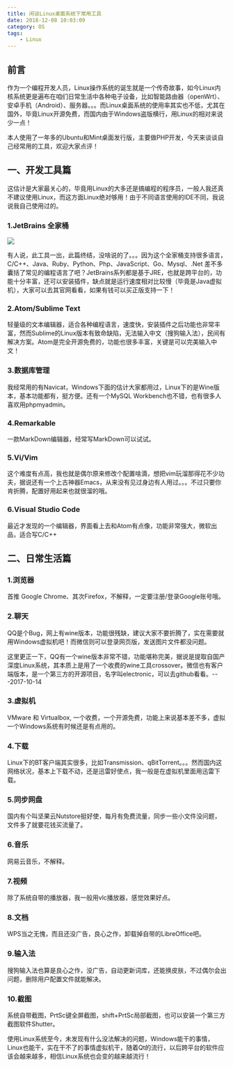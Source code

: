 ```yaml
---
title: 闲谈Linux桌面系统下常用工具
date: 2018-12-08 10:03:09
category: OS
tags: 
    - Linux
---
```


## 前言
作为一个编程开发人员，Linux操作系统的诞生就是一个传奇故事，如今Linux内核系统更是遍布在咱们日常生活中各种电子设备，比如智能路由器（openWrt）、安卓手机（Android）、服务器。。。而Linux桌面系统的使用率其实也不低，尤其在国外，毕竟Linux开源免费，而国内由于Windows盗版横行，用Linux的相对来说少一点！

本人使用了一年多的Ubuntu和Mint桌面发行版，主要做PHP开发，今天来谈谈自己经常用的工具，欢迎大家点评！

<!--more-->

## 一、开发工具篇
这估计是大家最关心的，毕竟用Linux的大多还是搞编程的程序员，一般人我还真不建议使用Linux，而这方面Linux绝对够用！由于不同语言使用的IDE不同，我说说我自己使用过的。

### 1.JetBrains 全家桶

<img src="/images/old/3571187-2dd1696efe7b0182.png"/> 

有人说，此工具一出，此篇终结，没啥说的了。。。因为这个全家桶支持很多语言，C/C++、Java、Ruby、Python、Php、JavaScript、Go、Mysql、.Net 差不多囊括了常见的编程语言了吧？JetBrains系列都是基于JRE，也就是跨平台的，功能十分丰富，还可以安装插件，缺点就是运行速度相对比较慢（毕竟是Java虚拟机），大家可以去其官网看看，如果有钱可以买正版支持一下！

### 2.Atom/Sublime Text
轻量级的文本编辑器，适合各种编程语言，速度快，安装插件之后功能也非常丰富，然而Sublime的Linux版本有致命缺陷，无法输入中文（搜狗输入法），民间有解决方案。Atom是完全开源免费的，功能也很多丰富，关键是可以完美输入中文！

### 3.数据库管理
我经常用的有Navicat，Windows下面的估计大家都用过，Linux下的是Wine版本，基本功能都有，挺方便。还有一个MySQL Workbench也不错，也有很多人喜欢用phpmyadmin。

### 4.Remarkable
一款MarkDown编辑器，经常写MarkDown可以试试。

### 5.Vi/Vim
这个难度有点高，我也就是偶尔原来修改个配置啥滴，想把vim玩溜那得花不少功夫，据说还有一个上古神器Emacs，从来没有见过身边有人用过。。。不过只要你肯折腾，配置好用起来也就很溜的哦。

### 6.Visual Studio Code
最近才发现的一个编辑器，界面看上去和Atom有点像，功能非常强大，微软出品，适合写C/C++

## 二、日常生活篇
### 1.浏览器
首推 Google Chrome、其次Firefox，不解释，一定要注册/登录Google账号哦。

### 2.聊天
QQ是个Bug，网上有wine版本，功能很残缺，建议大家不要折腾了，实在需要就用Windows虚拟机吧！而微信则可以登录网页版，发送图片文件都没问题。

这里更正一下，QQ有一个wine版本非常不错，功能堪称完美，据说是提取自国产深度Linux系统，其本质上是用了一个收费的wine工具crossover。微信也有客户端版本，是一个第三方的开源项目，名字叫electronic，可以去github看看。---2017-10-14

### 3.虚拟机
VMware 和 Virtualbox, 一个收费，一个开源免费，功能上来说基本差不多，虚拟一个Windows系统有时候还是有点用的。

### 4.下载
Linux下的BT客户端其实很多，比如Transmission、qBitTorrent。。。然而国内这网络状况，基本上下载不动，还是迅雷好使点，我一般是在虚拟机里面用迅雷下载。

### 5.同步网盘
国内有个叫坚果云Nutstore挺好使，每月有免费流量，同步一些小文件没问题，文件多了就要花钱买流量了。

### 6.音乐
网易云音乐，不解释。

### 7.视频
除了系统自带的播放器，我一般用vlc播放器，感觉效果好点。

### 8.文档
WPS当之无愧，而且还没广告，良心之作，卸载掉自带的LibreOffice吧。

### 9.输入法
搜狗输入法也算是良心之作，没广告，自动更新词库，还能换皮肤，不过偶尔会出问题，删除用户配置文件就能解决。

### 10.截图
系统自带截图，PrtSc键全屏截图，shift+PrtSc局部截图，也可以安装一个第三方截图软件Shutter。

使用Linux系统至今，未发现有什么没法解决的问题，Windows能干的事情，Linux也能干，实在干不了的事情虚拟机干，随着Qt的流行，以后跨平台的软件应该会越来越多，相信Linux系统也会变的越来越流行！
